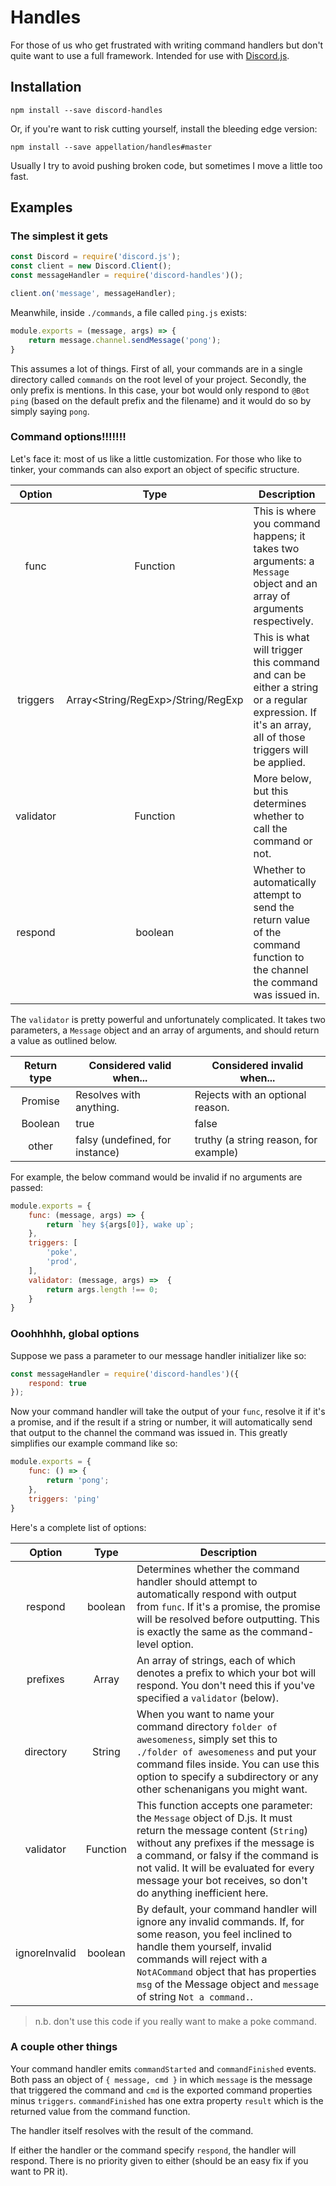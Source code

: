# Handles

For those of us who get frustrated with writing command handlers but don't quite want to use a full framework.  Intended for use with [Discord.js](https://github.com/hydrabolt/discord.js).

## Installation

```xl
npm install --save discord-handles
```

Or, if you're want to risk cutting yourself, install the bleeding edge version:

```xl
npm install --save appellation/handles#master
```

Usually I try to avoid pushing broken code, but sometimes I move a little too fast.

## Examples

### The simplest it gets

```js
const Discord = require('discord.js');
const client = new Discord.Client(); 
const messageHandler = require('discord-handles')();

client.on('message', messageHandler);
```

Meanwhile, inside `./commands`, a file called `ping.js` exists:

```js
module.exports = (message, args) => {
    return message.channel.sendMessage('pong');
}
```

This assumes a lot of things.  First of all, your commands are in a single directory called `commands` on the root level of your project.  Secondly, the only prefix is mentions.  In this case, your bot would only respond to `@Bot ping` (based on the default prefix and the filename) and it would do so by simply saying `pong`.

### Command options!!!!!!!

Let's face it: most of us like a little customization.  For those who like to tinker, your commands can also export an object of specific structure.

| Option    | Type                               | Description                                                                                                                                          |
|:---------:|:----------------------------------:|------------------------------------------------------------------------------------------------------------------------------------------------------|
| func      | Function                           | This is where you command happens; it takes two arguments: a `Message` object and an array of arguments respectively.                                |
| triggers  | Array<String/RegExp>/String/RegExp | This is what will trigger this command and can be either a string or a regular expression.  If it's an array, all of those triggers will be applied. |
| validator | Function                           | More below, but this determines whether to call the command or not.                                                                                  |
| respond   | boolean                            | Whether to automatically attempt to send the return value of the command function to the channel the command was issued in.                          |

The `validator` is pretty powerful and unfortunately complicated.  It takes two parameters, a `Message` object and an array of arguments, and should return a value as outlined below.

| Return type | Considered valid when...        | Considered invalid when...            |
|:-----------:|---------------------------------|---------------------------------------|
| Promise     | Resolves with anything.         | Rejects with an optional reason.      |
| Boolean     | true                            | false                                 |
| other       | falsy (undefined, for instance) | truthy (a string reason, for example) |

For example, the below command would be invalid if no arguments are passed:

```js
module.exports = {
    func: (message, args) => {
        return `hey ${args[0]}, wake up`;
    },
    triggers: [
        'poke',
        'prod',
    ],
    validator: (message, args) =>  {
        return args.length !== 0;
    }
}
```

### Ooohhhhh, global options

Suppose we pass a parameter to our message handler initializer like so:

```js
const messageHandler = require('discord-handles')({
    respond: true
});
```

Now your command handler will take the output of your `func`, resolve it if it's a promise, and if the result if a string or number, it will automatically send that output to the channel the command was issued in.  This greatly simplifies our example command like so:

```js
module.exports = {
    func: () => {
        return 'pong';
    },
    triggers: 'ping'
}
```

Here's a complete list of options:

|     Option    |   Type   | Description                                                                                                                                                                                                                                                                                                 |
|:-------------:|:--------:|-------------------------------------------------------------------------------------------------------------------------------------------------------------------------------------------------------------------------------------------------------------------------------------------------------------|
|    respond    |  boolean | Determines whether the command handler should attempt to automatically respond with output from `func`.  If it's a promise, the promise will be resolved before outputting.  This is exactly the same as the command-level option.                                                                          |
|    prefixes   |   Array  | An array of strings, each of which denotes a prefix to which your bot will respond. You don't need this if you've specified a `validator` (below).                                                                                                                                                          |
|   directory   |  String  | When you want to name your command directory `folder of awesomeness`, simply set this to `./folder of awesomeness` and put your command files inside.  You can use this option to specify a subdirectory or any other schenanigans you might want.                                                          |
|   validator   | Function | This function accepts one parameter: the `Message` object of D.js.  It must return the message content (`String`) without any prefixes if the message is a command, or falsy if the command is not valid.  It will be evaluated for every message your bot receives, so don't do anything inefficient here. |
| ignoreInvalid |  boolean | By default, your command handler will ignore any invalid commands.  If, for some reason, you feel inclined to handle them yourself, invalid commands will reject with a `NotACommand` object that has properties `msg` of the Message object and `message` of string `Not a command.`.                      |

> n.b. don't use this code if you really want to make a poke command.

### A couple other things

Your command handler emits `commandStarted` and `commandFinished` events.  Both pass an object of `{ message, cmd }` in which `message` is the message that triggered the command and `cmd` is the exported command properties minus `triggers`.  `commandFinished` has one extra property `result` which is the returned value from the command function.

The handler itself resolves with the result of the command.

If either the handler or the command specify `respond`, the handler will respond.  There is no priority given to either (should be an easy fix if you want to PR it).